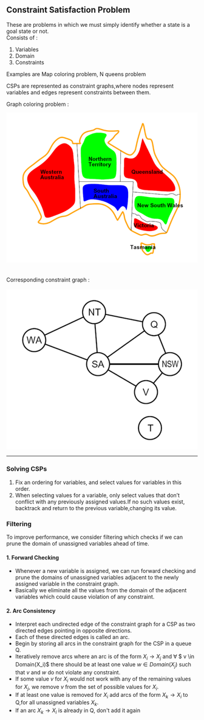## Constraint Satisfaction Problem

These are problems in which we must simply identify whether a state is a goal state or not.  
Consists of : 
1. Variables
2. Domain
3. Constraints  

Examples are Map coloring problem, N queens problem

CSPs are represented as constraint graphs,where nodes represent variables and edges represent constraints between them.

Graph coloring problem :  

![img](assets/CSP.png)  
<br><br>
Corresponding constraint graph :  
<br>
![img](assets/CSP_Graph.png)

---

### Solving CSPs

1. Fix an ordering for variables, and select values for variables in this order. 
2. When selecting values for a variable, only select values that don’t conflict with any previously assigned values.If no such values exist, backtrack and return to the previous variable,changing its value.

### Filtering

To improve performance, we consider filtering which checks if we can prune the domain of unassigned variables ahead of time. 

#### 1. Forward Checking 

- Whenever a new variable is assigned, we can run forward checking and prune the domains of unassigned variables adjacent to the newly assigned variable in the constraint graph.
- Basically we eliminate all the values from the domain of the adjacent variables which could cause violation of any constraint.

#### 2. Arc Consistency

- Interpret each undirected edge of the constraint graph for a CSP as two directed edges pointing in opposite directions.
- Each of these directed edges is called an arc.
- Begin by storing all arcs in the constraint graph for the CSP in a queue Q.
- Iteratively remove arcs where an arc is of the form $X_i \rightarrow X_j$ and $\forall$ $ v \in Domain(X_i)$ there should be at least one value $w \in Domain(X_j)$ such that $v$ and $w$ do not violate any constraint. 
- If some value $v$ for $X_i$ would not work with any of the remaining values for $X_j$, we remove $v$ from the set of possible values for $X_i$.
- If at least one value is removed for $X_i$ add arcs of the form $X_k \rightarrow X_i$ to Q,for all unassigned variables $X_k$. 
- If an arc $X_k \rightarrow X_i$ is already in Q, don't add it again